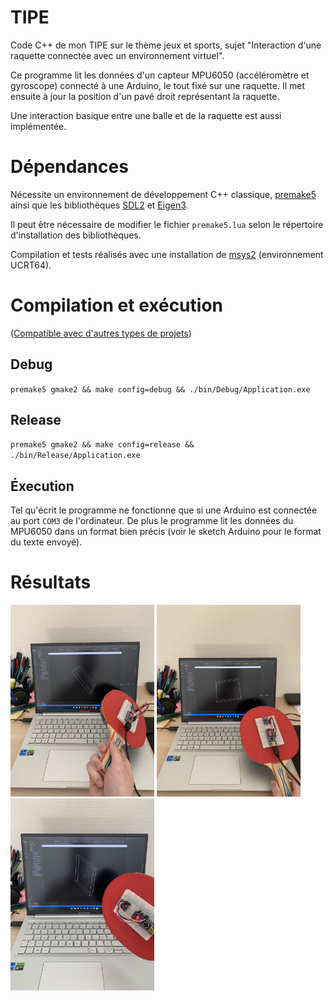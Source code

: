 # TIPE
Code C++ de mon TIPE sur le thème jeux et sports, sujet "Interaction d'une raquette connectée avec un environnement
virtuel". 

Ce programme lit les données d'un capteur MPU6050 (accéléromètre et gyroscope) connecté à une Arduino, le tout fixé sur une raquette. Il met ensuite à jour la position d'un pavé droit représentant la raquette. 

Une interaction basique entre une balle et de la raquette est aussi implémentée.

# Dépendances
Nécessite un environnement de développement C++ classique, [premake5](https://premake.github.io/) ainsi que les bibliothèques [SDL2](https://libsdl.org/) et [Eigen3](https://eigen.tuxfamily.org/).

Il peut être nécessaire de modifier le fichier `premake5.lua` selon le répertoire d'installation des bibliothèques.

Compilation et tests réalisés avec une installation de [msys2](https://www.msys2.org/) (environnement UCRT64).

# Compilation et exécution

([Compatible avec d'autres types de projets](https://premake.github.io/docs/Using-Premake))

## Debug
`premake5 gmake2 && make config=debug && ./bin/Debug/Application.exe`
## Release
`premake5 gmake2 && make config=release && ./bin/Release/Application.exe`

## Éxecution
Tel qu'écrit le programme ne fonctionne que si une Arduino est connectée au port `COM3` de l'ordinateur. De plus le programme lit les données du MPU6050 dans un format bien précis (voir le sketch Arduino pour le format du texte envoyé).

# Résultats
<p float="left">
<img src="images/res1.jpeg" width="230"/>
<img src="images/res2.jpeg" width="230"/>
<img src="images/res3.jpeg" width="230"/>
</p>
